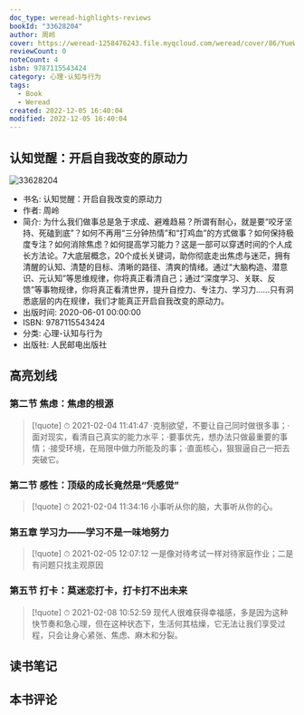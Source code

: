 ```yaml
---
doc_type: weread-highlights-reviews
bookId: "33628204"
author: 周岭
cover: https://weread-1258476243.file.myqcloud.com/weread/cover/86/YueWen_33628204/t7_YueWen_33628204.jpg
reviewCount: 0
noteCount: 4
isbn: 9787115543424
category: 心理-认知与行为
tags:
  - Book
  - Weread
created: 2022-12-05 16:40:04
modified: 2022-12-05 16:40:04
---
```


## 认知觉醒：开启自我改变的原动力

![33628204](https://weread-1258476243.file.myqcloud.com/weread/cover/86/YueWen_33628204/t7_YueWen_33628204.jpg)
- 书名: 认知觉醒：开启自我改变的原动力
- 作者: 周岭
- 简介: 为什么我们做事总是急于求成、避难趋易？所谓有耐心，就是要“咬牙坚持、死磕到底”？如何不再用“三分钟热情”和“打鸡血”的方式做事？如何保持极度专注？如何消除焦虑？如何提高学习能力？这是一部可以穿透时间的个人成长方法论。7大底层概念，20个成长关键词，助你彻底走出焦虑与迷茫，拥有清醒的认知、清楚的目标、清晰的路径、清爽的情绪。通过“大脑构造、潜意识、元认知”等思维规律，你将真正看清自己；通过“深度学习、关联、反馈”等事物规律，你将真正看清世界，提升自控力、专注力、学习力……只有洞悉底层的内在规律，我们才能真正开启自我改变的原动力。
- 出版时间: 2020-06-01 00:00:00
- ISBN: 9787115543424
- 分类: 心理-认知与行为
- 出版社: 人民邮电出版社

## 高亮划线

### 第二节 焦虑：焦虑的根源


> [!quote] ⏱ 2021-02-04 11:41:47
> ·克制欲望，不要让自己同时做很多事；·面对现实，看清自己真实的能力水平；·要事优先，想办法只做最重要的事情；·接受环境，在局限中做力所能及的事；·直面核心，狠狠逼自己一把去突破它。
 


### 第二节 感性：顶级的成长竟然是“凭感觉”


> [!quote] ⏱ 2021-02-04 11:34:16
> 小事听从你的脑，大事听从你的心。
 


### 第五章 学习力——学习不是一味地努力


> [!quote] ⏱ 2021-02-05 12:07:12
> 一是像对待考试一样对待家庭作业；二是有问题只找主观原因
 


### 第五节 打卡：莫迷恋打卡，打卡打不出未来


> [!quote] ⏱ 2021-02-08 10:52:59
> 现代人很难获得幸福感，多是因为这种快节奏和急心理，但在这种状态下，生活何其枯燥，它无法让我们享受过程，只会让身心紧张、焦虑、麻木和分裂。
 



## 读书笔记


## 本书评论


